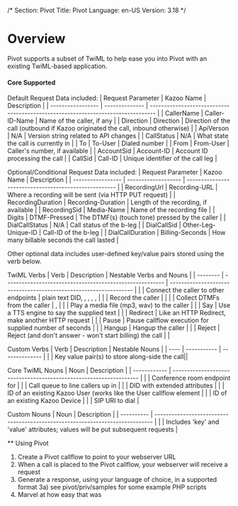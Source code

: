 /*
Section: Pivot
Title: Pivot
Language: en-US
Version: 3.18
*/

# Overview

Pivot supports a subset of TwiML to help ease you into Pivot with an existing TwiML-based application.

#### Core Supported

Default Request Data included:
| Request Parameter | Kazoo Name     | Description                                                                      |
| ----------------- | -------------- | -------------------------------------------------------------------------------- |
| CallerName        | Caller-ID-Name | Name of the caller, if any                                                       |
| Direction         | Direction      | Direction of the call (outbound if Kazoo originated the call, inbound otherwise) |
| ApiVerson         | N/A            | Version string related to API changes                                            |
| CallStatus        | N/A            | What state the call is currently in                                              |
| To                | To-User        | Dialed number                                                                    |
| From              | From-User      | Caller's number, if available                                                    |
| AccountSid        | Account-ID     | Account ID processing the call                                                   |
| CallSid           | Call-ID        | Unique identifier of the call leg                                                |

Optional/Conditional Request Data included:
| Request Parameter | Kazoo Name          | Description                                           |
| ----------------- | ------------------- | ----------------------------------------------------- |
| RecordingUrl      | Recording-URL       | Where a recording will be sent (via HTTP PUT request) |
| RecordingDuration | Recording-Duration  | Length of the recording, if available                 |
| RecordingSid      | Media-Name          | Name of the recording file                            |
| Digits            | DTMF-Pressed        | The DTMF(s) (touch tone) pressed by the caller        |
| DialCallStatus    | N/A                 | Call status of the b-leg                              |
| DialCallSid       | Other-Leg-Unique-ID | Call-ID of the b-leg                                  |
| DialCallDuration  | Billing-Seconds     | How many billable seconds the call lasted             |

Other optional data includes user-defined key/value pairs stored using the <Set> verb below.

TwiML Verbs
| Verb     | Description                                              | Nestable Verbs and Nouns                                          |
| -------- | -------------------------------------------------------- | ----------------------------------------------------------------- |
| <Dial>   | Connect the caller to other endpoints                    | plain text DID, <Conference>, <Queue>, <Number>, <User>, <Device> |
| <Record> | Record the caller                                        |                                                                   |
| <Gather> | Collect DTMFs from the caller                            | <Play>, <Say>                                                     |
| <Play>   | Play a media file (mp3, wav) to the caller               |                                                                   |
| Say      | Use a TTS engine to say the supplied text                |                                                                   |
| Redirect | Like an HTTP Redirect, make another HTTP request         | <Variable>                                                        |
| Pause    | Pause callflow execution for supplied number of seconds  |                                                                   |
| Hangup   | Hangup the caller                                        |                                                                   |
| Reject   | Reject (and don't answer - won't start billing) the call |                                                                   |

Custom Verbs
| Verb  | Description | Nestable Nouns |
| ----  | ----------- | -------------- |
| <Set> | Key value pair(s) to store along-side the call||

Core TwiML Nouns
| Noun         | Description                                                        |
| ------------ | ------------------------------------------------------------------ |
| <Conference> | Conference room endpoint for <Dial>                                |
| <Queue>      | Call queue to line callers up in                                   |
| <Number>     | DID with extended attributes                                       |
| <User>       | ID of an existing Kazoo User (works like the User callflow element |
| <Device>     | ID of an existing Kazoo Device                                     |
| <Sip>        | SIP URI to dial                                                    |

Custom Nouns
| Noun       | Description                                                                   |
| ---------- | ----------------------------------------------------------------------------- |
| <Variable> | Includes 'key' and 'value' attributes; values will be put subsequent requests |

** Using Pivot

1) Create a Pivot callflow to point to your webserver URL
2) When a call is placed to the Pivot callflow, your webserver will receive a request
3) Generate a response, using your language of choice, in a supported format
  3a) see pivot/priv/samples for some example PHP scripts
4) Marvel at how easy that was
